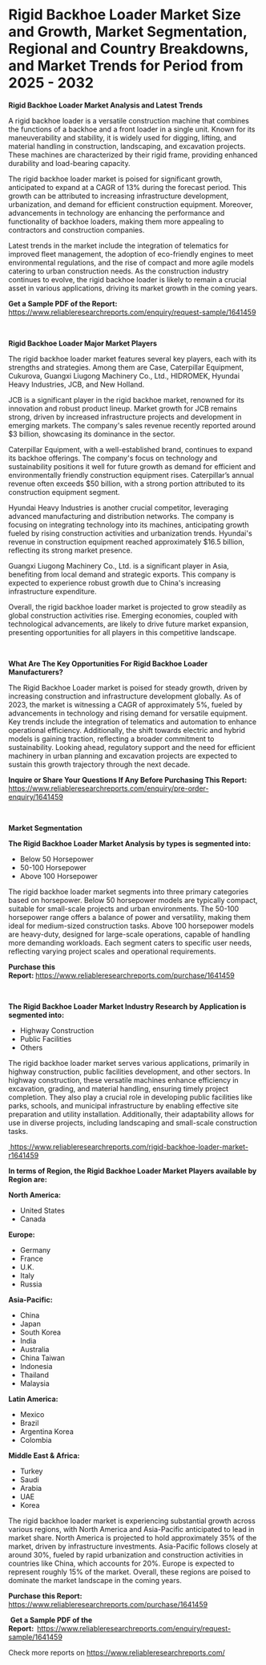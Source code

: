 <p><h1>Rigid Backhoe Loader Market Size and Growth, Market Segmentation, Regional and Country Breakdowns, and Market Trends for Period from 2025 -  2032</h1></p><p><strong>Rigid Backhoe Loader Market Analysis and Latest Trends</strong></p>
<p><p>A rigid backhoe loader is a versatile construction machine that combines the functions of a backhoe and a front loader in a single unit. Known for its maneuverability and stability, it is widely used for digging, lifting, and material handling in construction, landscaping, and excavation projects. These machines are characterized by their rigid frame, providing enhanced durability and load-bearing capacity.</p><p>The rigid backhoe loader market is poised for significant growth, anticipated to expand at a CAGR of 13% during the forecast period. This growth can be attributed to increasing infrastructure development, urbanization, and demand for efficient construction equipment. Moreover, advancements in technology are enhancing the performance and functionality of backhoe loaders, making them more appealing to contractors and construction companies. </p><p>Latest trends in the market include the integration of telematics for improved fleet management, the adoption of eco-friendly engines to meet environmental regulations, and the rise of compact and more agile models catering to urban construction needs. As the construction industry continues to evolve, the rigid backhoe loader is likely to remain a crucial asset in various applications, driving its market growth in the coming years.</p></p>
<p><strong>Get a Sample PDF of the Report:&nbsp;</strong> <a href="https://www.reliableresearchreports.com/enquiry/request-sample/1641459?utm_campaign=2298&utm_medium=2&utm_source=Github&utm_content=ia&utm_term=11042025&utm_id=rigid-backhoe-loader">https://www.reliableresearchreports.com/enquiry/request-sample/1641459</a></p>
<p>&nbsp;</p>
<p><strong>Rigid Backhoe Loader Major Market Players</strong></p>
<p><p>The rigid backhoe loader market features several key players, each with its strengths and strategies. Among them are Case, Caterpillar Equipment, Cukurova, Guangxi Liugong Machinery Co., Ltd., HIDROMEK, Hyundai Heavy Industries, JCB, and New Holland. </p><p>JCB is a significant player in the rigid backhoe market, renowned for its innovation and robust product lineup. Market growth for JCB remains strong, driven by increased infrastructure projects and development in emerging markets. The company's sales revenue recently reported around $3 billion, showcasing its dominance in the sector.</p><p>Caterpillar Equipment, with a well-established brand, continues to expand its backhoe offerings. The company's focus on technology and sustainability positions it well for future growth as demand for efficient and environmentally friendly construction equipment rises. Caterpillar’s annual revenue often exceeds $50 billion, with a strong portion attributed to its construction equipment segment.</p><p>Hyundai Heavy Industries is another crucial competitor, leveraging advanced manufacturing and distribution networks. The company is focusing on integrating technology into its machines, anticipating growth fueled by rising construction activities and urbanization trends. Hyundai's revenue in construction equipment reached approximately $16.5 billion, reflecting its strong market presence.</p><p>Guangxi Liugong Machinery Co., Ltd. is a significant player in Asia, benefiting from local demand and strategic exports. This company is expected to experience robust growth due to China's increasing infrastructure expenditure. </p><p>Overall, the rigid backhoe loader market is projected to grow steadily as global construction activities rise. Emerging economies, coupled with technological advancements, are likely to drive future market expansion, presenting opportunities for all players in this competitive landscape.</p></p>
<p>&nbsp;</p>
<p><strong>What Are The Key Opportunities For Rigid Backhoe Loader Manufacturers?</strong></p>
<p><p>The Rigid Backhoe Loader market is poised for steady growth, driven by increasing construction and infrastructure development globally. As of 2023, the market is witnessing a CAGR of approximately 5%, fueled by advancements in technology and rising demand for versatile equipment. Key trends include the integration of telematics and automation to enhance operational efficiency. Additionally, the shift towards electric and hybrid models is gaining traction, reflecting a broader commitment to sustainability. Looking ahead, regulatory support and the need for efficient machinery in urban planning and excavation projects are expected to sustain this growth trajectory through the next decade.</p></p>
<p><strong>Inquire or Share Your Questions If Any Before Purchasing This Report:</strong> <a href="https://www.reliableresearchreports.com/enquiry/pre-order-enquiry/1641459?utm_campaign=2298&utm_medium=2&utm_source=Github&utm_content=ia&utm_term=11042025&utm_id=rigid-backhoe-loader">https://www.reliableresearchreports.com/enquiry/pre-order-enquiry/1641459</a></p>
<p>&nbsp;</p>
<p><strong>Market Segmentation</strong></p>
<p><strong>The Rigid Backhoe Loader Market Analysis by types is segmented into:</strong></p>
<p><ul><li>Below 50 Horsepower</li><li>50-100 Horsepower</li><li>Above 100 Horsepower</li></ul></p>
<p><p>The rigid backhoe loader market segments into three primary categories based on horsepower. Below 50 horsepower models are typically compact, suitable for small-scale projects and urban environments. The 50-100 horsepower range offers a balance of power and versatility, making them ideal for medium-sized construction tasks. Above 100 horsepower models are heavy-duty, designed for large-scale operations, capable of handling more demanding workloads. Each segment caters to specific user needs, reflecting varying project scales and operational requirements.</p></p>
<p><strong>Purchase this Report:&nbsp;</strong><a href="https://www.reliableresearchreports.com/purchase/1641459?utm_campaign=2298&utm_medium=2&utm_source=Github&utm_content=ia&utm_term=11042025&utm_id=rigid-backhoe-loader">https://www.reliableresearchreports.com/purchase/1641459</a></p>
<p>&nbsp;</p>
<p><strong>The Rigid Backhoe Loader Market Industry Research by Application is segmented into:</strong></p>
<p><ul><li>Highway Construction</li><li>Public Facilities</li><li>Others</li></ul></p>
<p><p>The rigid backhoe loader market serves various applications, primarily in highway construction, public facilities development, and other sectors. In highway construction, these versatile machines enhance efficiency in excavation, grading, and material handling, ensuring timely project completion. They also play a crucial role in developing public facilities like parks, schools, and municipal infrastructure by enabling effective site preparation and utility installation. Additionally, their adaptability allows for use in diverse projects, including landscaping and small-scale construction tasks.</p></p>
<p><a href="https://www.reliableresearchreports.com/rigid-backhoe-loader-market-r1641459?utm_campaign=2298&utm_medium=2&utm_source=Github&utm_content=ia&utm_term=11042025&utm_id=rigid-backhoe-loader">&nbsp;https://www.reliableresearchreports.com/rigid-backhoe-loader-market-r1641459</a></p>
<p><strong>In terms of Region, the Rigid Backhoe Loader Market Players available by Region are:</strong></p>
<p>
    <p> <strong> North America: </strong>
        <ul>
            <li>United States</li>
            <li>Canada</li>
        </ul>
        </p> 
    <p> <strong> Europe: </strong>
        <ul>
            <li>Germany</li>
            <li>France</li>
            <li>U.K.</li>
            <li>Italy</li>
            <li>Russia</li>
        </ul>
        </p> 
    <p> <strong> Asia-Pacific: </strong>
        <ul>
            <li>China</li>
            <li>Japan</li>
            <li>South Korea</li>
            <li>India</li>
            <li>Australia</li>
            <li>China Taiwan</li>
            <li>Indonesia</li>
            <li>Thailand</li>
            <li>Malaysia</li>
        </ul>
        </p> 
    <p> <strong> Latin America: </strong>
        <ul>
            <li>Mexico</li>
            <li>Brazil</li>
            <li>Argentina Korea</li>
            <li>Colombia</li>
        </ul>
        </p> 
    <p> <strong> Middle East & Africa: </strong>
        <ul>
            <li>Turkey</li>
            <li>Saudi</li>
            <li>Arabia</li>
            <li>UAE</li>
            <li>Korea</li>
        </ul>
    </p>
    </p>
<p><p>The rigid backhoe loader market is experiencing substantial growth across various regions, with North America and Asia-Pacific anticipated to lead in market share. North America is projected to hold approximately 35% of the market, driven by infrastructure investments. Asia-Pacific follows closely at around 30%, fueled by rapid urbanization and construction activities in countries like China, which accounts for 20%. Europe is expected to represent roughly 15% of the market. Overall, these regions are poised to dominate the market landscape in the coming years.</p></p>
<p><strong>Purchase this Report: </strong><a href="https://www.reliableresearchreports.com/purchase/1641459?utm_campaign=2298&utm_medium=2&utm_source=Github&utm_content=ia&utm_term=11042025&utm_id=rigid-backhoe-loader">https://www.reliableresearchreports.com/purchase/1641459</a></p>
<p>&nbsp;<strong>Get a Sample PDF of the Report:&nbsp;&nbsp;</strong><a href="https://www.reliableresearchreports.com/enquiry/request-sample/1641459?utm_campaign=2298&utm_medium=2&utm_source=Github&utm_content=ia&utm_term=11042025&utm_id=rigid-backhoe-loader">https://www.reliableresearchreports.com/enquiry/request-sample/1641459</a></p>
<p><strong></strong></p>
<p>Check more reports on <a href="https://www.reliableresearchreports.com/?utm_campaign=2298&utm_medium=2&utm_source=Github&utm_content=ia&utm_term=11042025&utm_id=rigid-backhoe-loader">https://www.reliableresearchreports.com/</a></p>